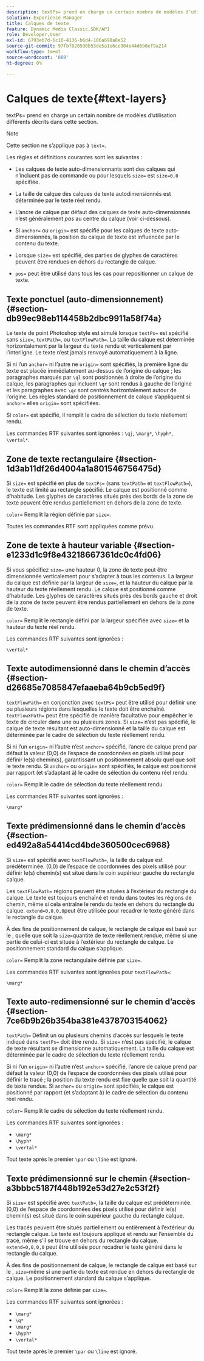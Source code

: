 ```yaml
---
description: textPs= prend en charge un certain nombre de modèles d’utilisation différents décrits dans cette section.
solution: Experience Manager
title: Calques de texte
feature: Dynamic Media Classic,SDK/API
role: Developer,User
exl-id: 6793eb7d-6c10-4136-b6d4-186a698a8e52
source-git-commit: 97fbf820590b53de5a1e6ce904e44d6b0ef9a214
workflow-type: tm+mt
source-wordcount: '888'
ht-degree: 0%

---
```


# Calques de texte{#text-layers}

textPs= prend en charge un certain nombre de modèles d’utilisation différents décrits dans cette section.

>[!NOTE]
>
>Cette section ne s’applique pas à `text=`.

Les règles et définitions courantes sont les suivantes :

* Les calques de texte auto-dimensionnants sont des calques qui n’incluent pas de commande ou pour lesquels `size=` est `size=0,0` spécifiée.

* La taille de calque des calques de texte autodimensionnés est déterminée par le texte réel rendu.
* L’ancre de calque par défaut des calques de texte auto-dimensionnés n’est généralement *pas* au centre du calque (voir ci-dessous).
* Si `anchor=` ou `origin=` est spécifié pour les calques de texte auto-dimensionnés, la position du calque de texte est influencée par le contenu du texte.

* Lorsque `size=` est spécifié, des parties de glyphes de caractères peuvent être rendues en dehors du rectangle de calque.
* `pos=` peut être utilisé dans tous les cas pour repositionner un calque de texte.

## Texte ponctuel (auto-dimensionnement) {#section-db99ec98eb114458b2dbc9911a58f74a}

Le texte de point Photoshop style est simulé lorsque `textPs=` est spécifié sans `size=`, `textPath=`, ou `textFlowPath=`. La taille du calque est déterminée horizontalement par la largeur du texte rendu et verticalement par l’interligne. Le texte n’est jamais renvoyé automatiquement à la ligne.

Si ni l’un `anchor=` ni l’autre ne `origin=` sont spécifiés, la première ligne du texte est placée immédiatement au-dessus de l’origine du calque ; les paragraphes marqués par `\ql` sont positionnés à droite de l’origine du calque, les paragraphes qui incluent `\qr` sont rendus à gauche de l’origine et les paragraphes avec `\qc` sont centrés horizontalement autour de l’origine. Les règles standard de positionnement de calque s’appliquent si `anchor=` elles `origin=` sont spécifiées.

Si `color=` est spécifié, il remplit le cadre de sélection du texte réellement rendu.

Les commandes RTF suivantes sont ignorées : `\qj`, `\marg*`, `\hyph*`, `\vertal*`.

## Zone de texte rectangulaire {#section-1d3ab11df26d4004a1a801546756475d}

Si `size=` est spécifié en plus de `textPs=` (sans `textPath=` et `textFlowPath=`), le texte est limité au rectangle spécifié. Le calque est positionné comme d’habitude. Les glyphes de caractères situés près des bords de la zone de texte peuvent être rendus partiellement en dehors de la zone de texte.

`color=` Remplit la région définie par `size=`.

Toutes les commandes RTF sont appliquées comme prévu.

## Zone de texte à hauteur variable {#section-e1233d1c9f8e43218667361dc0c4fd06}

Si vous spécifiez `size=` une hauteur 0, la zone de texte peut être dimensionnée verticalement pour s’adapter à tous les contenus. La largeur du calque est définie par la largeur de `size=`, et la hauteur du calque par la hauteur du texte réellement rendu. Le calque est positionné comme d’habitude. Les glyphes de caractères situés près des bords gauche et droit de la zone de texte peuvent être rendus partiellement en dehors de la zone de texte.

`color=` Remplit le rectangle défini par la largeur spécifiée avec `size=` et la hauteur du texte réel rendu.

Les commandes RTF suivantes sont ignorées :

`\vertal*`

## Texte autodimensionné dans le chemin d’accès {#section-d26685e7085847efaaeba64b9cb5ed9f}

`textFlowPath=` en conjonction avec `textPs=` peut être utilisé pour définir une ou plusieurs régions dans lesquelles le texte doit être enchaîné. `textFlowXPath=` peut être spécifié de manière facultative pour empêcher le texte de circuler dans une ou plusieurs zones. Si `size=` n’est pas spécifié, le calque de texte résultant est auto-dimensionné et la taille du calque est déterminée par le cadre de sélection du texte réellement rendu.

Si ni l’un `origin=` ni l’autre n’est `anchor=` spécifié, l’ancre de calque prend par défaut la valeur (0,0) de l’espace de coordonnées en pixels utilisé pour définir le(s) chemin(s), garantissant un positionnement absolu quel que soit le texte rendu. Si `anchor=` ou `origin=` sont spécifiés, le calque est positionné par rapport (et s’adaptant à) le cadre de sélection du contenu réel rendu.

`color=` Remplit le cadre de sélection du texte réellement rendu.

Les commandes RTF suivantes sont ignorées :

`\marg*`

## Texte prédimensionné dans le chemin d’accès {#section-ed492a8a54414cd4bde360500cec6968}

Si `size=` est spécifié avec `textFlowPath=`, la taille du calque est prédéterminée. (0,0) de l’espace de coordonnées des pixels utilisé pour définir le(s) chemin(s) est situé dans le coin supérieur gauche du rectangle calque.

Les `textFlowPath=` régions peuvent être situées à l’extérieur du rectangle du calque. Le texte est toujours enchaîné et rendu dans toutes les régions de chemin, même si cela entraîne le rendu du texte en dehors du rectangle du calque. `extend=0,0,0,0`peut être utilisée pour recadrer le texte généré dans le rectangle du calque.

À des fins de positionnement de calque, le rectangle de calque est basé sur le , quelle que soit la `size=`quantité de texte réellement rendue, même si une partie de celui-ci est située à l’extérieur du rectangle de calque. Le positionnement standard du calque s’applique.

`color=` Remplit la zone rectangulaire définie par `size=`.

Les commandes RTF suivantes sont ignorées pour `textFlowPath=`:

`\marg*`

## Texte auto-redimensionné sur le chemin d’accès {#section-7ce6b9b26b354ba381e4378703154062}

`textPath=` Définit un ou plusieurs chemins d’accès sur lesquels le texte indiqué dans `textPs=` doit être rendu. Si `size=` n’est pas spécifié, le calque de texte résultant se dimensionne automatiquement. La taille du calque est déterminée par le cadre de sélection du texte réellement rendu.

Si ni l’un `origin=` ni l’autre n’est `anchor=` spécifié, l’ancre de calque prend par défaut la valeur (0,0) de l’espace de coordonnées des pixels utilisé pour définir le tracé ; la position du texte rendu est fixe quelle que soit la quantité de texte rendue. Si `anchor=` ou `origin=` sont spécifiés, le calque est positionné par rapport (et s’adaptant à) le cadre de sélection du contenu réel rendu.

`color=` Remplit le cadre de sélection du texte réellement rendu.

Les commandes RTF suivantes sont ignorées :

* `\marg*`
* `\hyph*`
* `\vertal*`

Tout texte après le premier `\par` ou `\line` est ignoré.

## Texte prédimensionné sur le chemin {#section-a3bbbc5187f448b192e53d27e2c53f2f}

Si `size=` est spécifié avec `textPath=`, la taille du calque est prédéterminée. (0,0) de l’espace de coordonnées des pixels utilisé pour définir le(s) chemin(s) est situé dans le coin supérieur gauche du rectangle calque.

Les tracés peuvent être situés partiellement ou entièrement à l’extérieur du rectangle calque. Le texte est toujours appliqué et rendu sur l’ensemble du tracé, même s’il se trouve en dehors du rectangle du calque. `extend=0,0,0,0` peut être utilisée pour recadrer le texte généré dans le rectangle du calque.

À des fins de positionnement de calque, le rectangle de calque est basé sur le , `size=`même si une partie du texte est rendue en dehors du rectangle de calque. Le positionnement standard du calque s’applique.

`color=` Remplit la zone définie par `size=`.

Les commandes RTF suivantes sont ignorées :

* `\marg*`
* `\q*`
* `\marg*`
* `\hyph*`
* `\vertal*`

Tout texte après le premier `\par` ou `\line` est ignoré.
